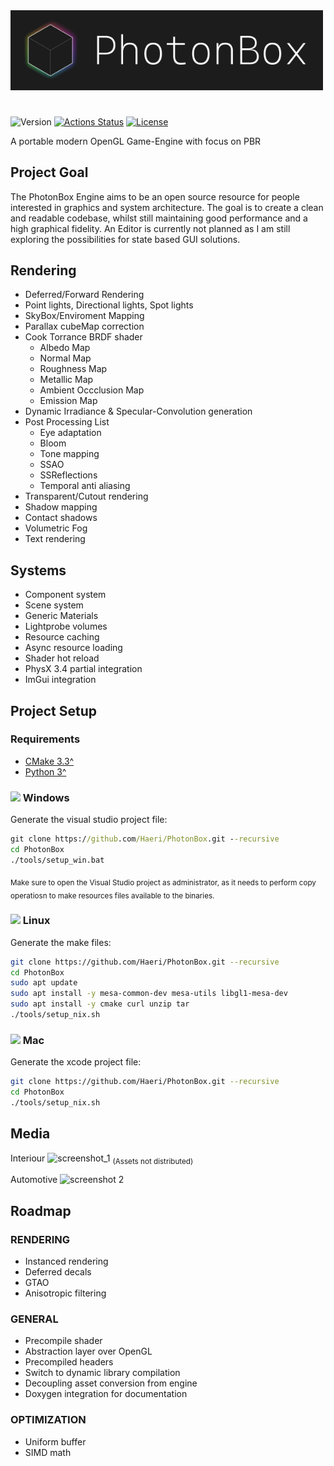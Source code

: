 
<img src="./res/title.png" width="500" >

# 

![Version](https://img.shields.io/badge/dynamic/json?url=https://raw.githubusercontent.com/Haeri/PhotonBox/master/vcpkg.json&label=version&query=$['version-string']&color=blue)
[![Actions Status](https://github.com/Haeri/PhotonBox/workflows/C++%20Builder/badge.svg)](https://github.com/Haeri/PhotonBox/actions)
[![License](https://img.shields.io/github/license/Haeri/PhotonBox.svg)](https://github.com/Haeri/PhotonBox/blob/master/LICENSE)

A portable modern OpenGL Game-Engine with focus on PBR

## Project Goal

The PhotonBox Engine aims to be an open source resource for people interested in graphics and system architecture. The goal is to create a clean and readable codebase, whilst still maintaining good performance and a high graphical fidelity. An Editor is currently not planned as I am still exploring the possibilities for state based GUI solutions.

## Rendering

- Deferred/Forward Rendering
- Point lights, Directional lights, Spot lights
- SkyBox/Enviroment Mapping
- Parallax cubeMap correction
- Cook Torrance BRDF shader
  - Albedo Map
  - Normal Map
  - Roughness Map
  - Metallic Map
  - Ambient Occclusion Map
  - Emission Map
- Dynamic Irradiance & Specular-Convolution generation
- Post Processing List
  - Eye adaptation
  - Bloom
  - Tone mapping
  - SSAO
  - SSReflections
  - Temporal anti aliasing
- Transparent/Cutout rendering
- Shadow mapping
- Contact shadows
- Volumetric Fog
- Text rendering

## Systems

- Component system
- Scene system
- Generic Materials
- Lightprobe volumes
- Resource caching
- Async resource loading
- Shader hot reload
- PhysX 3.4 partial integration
- ImGui integration

## Project Setup

### Requirements
- [CMake 3.3^](https://cmake.org/download/) 
- [Python 3^](https://www.python.org/downloads/)

### <img height="14" src="https://image.flaticon.com/icons/svg/888/888882.svg"> Windows

Generate the visual studio project file:
```cmd
git clone https://github.com/Haeri/PhotonBox.git --recursive
cd PhotonBox
./tools/setup_win.bat
```
<sub>Make sure to open the Visual Studio project as administrator, as it needs to perform copy operatiosn to make resources files available to the binaries.</sub>


### <img height="16" src="https://image.flaticon.com/icons/svg/226/226772.svg"> Linux

Generate the make files:
```sh
git clone https://github.com/Haeri/PhotonBox.git --recursive
cd PhotonBox
sudo apt update
sudo apt install -y mesa-common-dev mesa-utils libgl1-mesa-dev
sudo apt install -y cmake curl unzip tar 
./tools/setup_nix.sh
```


### <img height="16" src="https://image.flaticon.com/icons/svg/2/2235.svg"> Mac

Generate the xcode project file:
```bash
git clone https://github.com/Haeri/PhotonBox.git --recursive
cd PhotonBox
./tools/setup_nix.sh
```

## Media

Interiour
![screenshot_1](https://user-images.githubusercontent.com/7956606/35122763-2d3a2934-fca0-11e7-8f38-552fcc106b7e.png)
<sub>(Assets not distributed)</sub>

Automotive
![screenshot 2](https://user-images.githubusercontent.com/7956606/43651128-d3b01440-9741-11e8-9224-c5bded3dedce.png)


## Roadmap

### RENDERING

- Instanced rendering
- Deferred decals
- GTAO
- Anisotropic filtering

### GENERAL

- Precompile shader
- Abstraction layer over OpenGL
- Precompiled headers
- Switch to dynamic library compilation
- Decoupling asset conversion from engine
- Doxygen integration for documentation

### OPTIMIZATION

- Uniform buffer
- SIMD math

